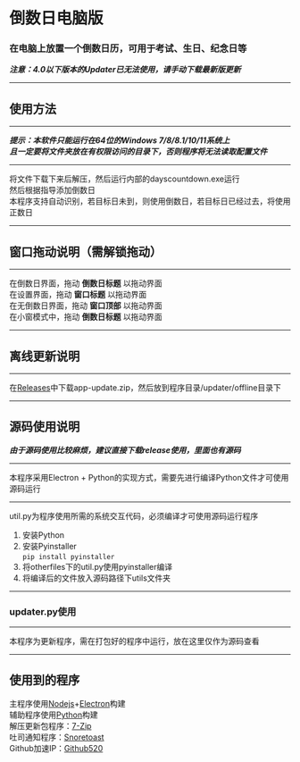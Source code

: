 # 倒数日电脑版
### 在电脑上放置一个倒数日历，可用于考试、生日、纪念日等
***注意：4.0以下版本的Updater已无法使用，请手动下载最新版更新***
***
## 使用方法
***
***提示：本软件只能运行在64位的Windows 7/8/8.1/10/11系统上<br>且一定要将文件夹放在有权限访问的目录下，否则程序将无法读取配置文件***
***
将文件下载下来后解压，然后运行内部的dayscountdown.exe运行<br>
然后根据指导添加倒数日<br>
本程序支持自动识别，若目标日未到，则使用倒数日，若目标日已经过去，将使用正数日
***
## 窗口拖动说明（需解锁拖动）
***
在倒数日界面，拖动 **倒数日标题** 以拖动界面<br>
在设置界面，拖动 **窗口标题** 以拖动界面<br>
在无倒数日界面，拖动 **窗口顶部** 以拖动界面<br>
在小窗模式中，拖动 **倒数日标题** 以拖动界面
***
## 离线更新说明
***
在<a href="https://github.com/alexliu07/DaysCountDown/releases/">Releases</a>中下载app-update.zip，然后放到程序目录/updater/offline目录下
***
## 源码使用说明
***由于源码使用比较麻烦，建议直接下载release使用，里面也有源码***
***
本程序采用Electron + Python的实现方式，需要先进行编译Python文件才可使用源码运行<br>
***
util.py为程序使用所需的系统交互代码，必须编译才可使用源码运行程序
1. 安装Python
2. 安装Pyinstaller<br>`pip install pyinstaller`
3. 将otherfiles下的util.py使用pyinstaller编译
4. 将编译后的文件放入源码路径下utils文件夹
***
### updater.py使用
***
本程序为更新程序，需在打包好的程序中运行，放在这里仅作为源码查看
***
## 使用到的程序
主程序使用<a href="https://nodejs.org/">Nodejs</a>+<a href="https://www.electronjs.org/">Electron</a>构建<br>
辅助程序使用<a href="https://www.python.org/">Python</a>构建<br>
解压更新包程序：<a href="https://www.7-zip.org/">7-Zip</a><br>
吐司通知程序：<a href="https://github.com/KDE/snoretoast">Snoretoast</a><br>
Github加速IP：<a href="https://github.com/521xueweihan/GitHub520">Github520</a>
